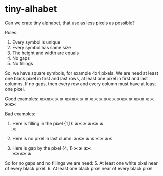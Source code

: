 # tiny-alhabet
Can we crate tiny alphabet, that use as less pixels as possible?

Rules:
1. Every symbol is unique
2. Every symbol has same size
3. The height and width are equals
3. No gaps
4. No fillings

So, we have square symbols, for example 4x4 pixels.
We are need at least one black pixel in first and last rows, at least one pixel in first and last columns.
If no gaps, then every row and every column must have at least one pixel.

Good examples:
жжжж  ж  ж   жжжж 
ж ж   ж ж     ж
жж ж  жжж    ж
 жжж  ж  ж    жжж
 
 Bad examples:
1.  Here is filling in the pixel {1,1}:
жж ж
жжж 
ж   
ж
 
2. Here is no pixel in last clumn:
жжж
ж ж
ж ж
жж 
 
3. Here is gap by the pixel {4, 1}
ж  ж
жж  
жжжж
ж
 
 So for no gaps and no fillings we are need:
 5. At least one white pixel near of every black pixel.
 6. At least one black pixel near of every black pixel.

